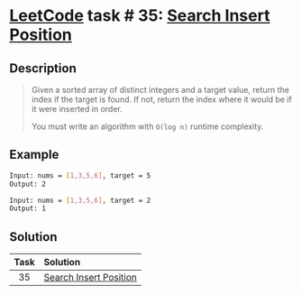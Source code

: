 # [LeetCode][leetcode] task # 35: [Search Insert Position][task]

Description
-----------

> Given a sorted array of distinct integers and a target value,
> return the index if the target is found.
> If not, return the index where it would be if it were inserted in order.
> 
> You must write an algorithm with `O(log n)` runtime complexity.

Example
-------

```sh
Input: nums = [1,3,5,6], target = 5
Output: 2

Input: nums = [1,3,5,6], target = 2
Output: 1
```

Solution
--------

| Task | Solution                           |
|:----:|:-----------------------------------|
|  35  | [Search Insert Position][solution] |


[leetcode]: <http://leetcode.com/>
[task]: <https://leetcode.com/problems/search-insert-position/>
[solution]: <https://github.com/wellaxis/praxis-leetcode/blob/main/src/main/java/com/witalis/praxis/leetcode/task/h1/p35/option/Practice.java>
